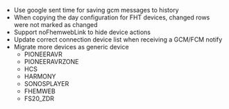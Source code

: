 * Use google sent time for saving gcm messages to history
* When copying the day configuration for FHT devices, changed rows were not marked as changed
* Support noFhemwebLink to hide device actions
* Update correct connection device list when receiving a GCM/FCM notify
* Migrate more devices as generic device
  * PIONEERAVR
  * PIONEERAVRZONE
  * HCS
  * HARMONY
  * SONOSPLAYER
  * FHEMWEB
  * FS20_ZDR